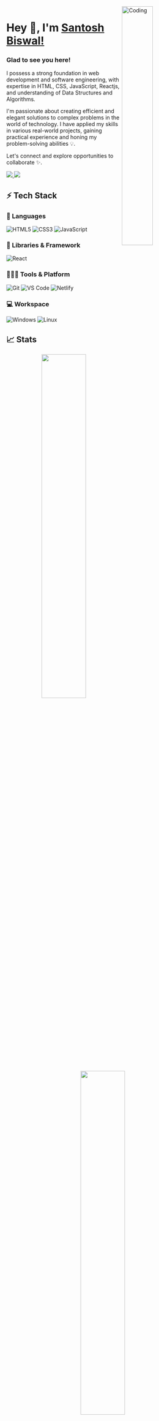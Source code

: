 <img src="https://camo.githubusercontent.com/f1f2bc6e7ec110b34bab4ec55aa5c93ebae552ae011f5756bd7b7f783d627a6d/68747470733a2f2f63646e2e6472696262626c652e636f6d2f75736572732f313136323037372f73637265656e73686f74732f333834383931342f70726f6772616d6d65722e676966" width="40%" alt="Coding" align="right"/>
<p width="60%" align="left">
    <h1>Hey 👋, I'm <a href="https://github.com/Santosh6185/Santosh6185">Santosh Biswal!</a></h1>

### Glad to see you here! &nbsp;
<p>
I possess a strong foundation in web development and software engineering, with expertise in HTML, CSS, JavaScript, Reactjs, and understanding of Data Structures and Algorithms.

I'm passionate about creating efficient and elegant solutions to complex problems in the world of technology. I have applied my skills in various real-world projects, gaining practical experience and honing my problem-solving abilities :bulb:.

Let's connect and explore opportunities to collaborate  :sparkles:.
</p>
<p align="left">
    <a href="https://www.linkedin.com/in/santosh-biswal-18a176231/">
        <img src="https://img.shields.io/badge/LinkedIn-0077B5?style=for-the-badge&logo=linkedin&logoColor=white" />
    </a>
        <a href="mailto:santoshbiswal048@gmail.com">
        <img src="https://img.shields.io/badge/Gmail-D14836?style=for-the-badge&logo=gmail&logoColor=white" />
    </a>
</p>
</p>

## ⚡ Tech Stack

### 🚀 Languages
![HTML5](https://img.shields.io/badge/HTML5-E34F26?style=for-the-badge&logo=html5&logoColor=white)
![CSS3](https://img.shields.io/badge/CSS3-1572B6?style=for-the-badge&logo=css3&logoColor=white)
![JavaScript](https://img.shields.io/badge/JavaScript-323330?style=for-the-badge&logo=javascript&logoColor=F7DF1E)


### 🧩 Libraries & Framework
![React](https://img.shields.io/badge/React-20232A?style=for-the-badge&logo=react&logoColor=61DAFB)


### 🧑🏻‍💻 Tools & Platform
![Git](https://img.shields.io/badge/Git-F05032?style=for-the-badge&logo=git&logoColor=white)
![VS Code](https://img.shields.io/badge/Visual_Studio_Code-0078D4?style=for-the-badge&logo=visual%20studio%20code&logoColor=white)
![Netlify](https://img.shields.io/badge/Netlify-00C7B7?style=for-the-badge&logo=netlify&logoColor=white)

### :computer: Workspace
![Windows](https://img.shields.io/badge/Windows-0078D6?style=for-the-badge&logo=windows&logoColor=white)
![Linux](https://img.shields.io/badge/Linux-FCC624?style=for-the-badge&logo=linux&logoColor=black)
## 📈 Stats
<p align="center">
  <img width="48%" src="https://github-readme-stats.vercel.app/api?username=Santosh6185&show_icons=true&hide_border=true&theme=radical" />
  <img width="48%" src="https://github-readme-streak-stats.herokuapp.com/?user=Santosh6185&hide_border=true&theme=radical" />
</p>

## 🔝 Most used languages
  <img alt="languages" src="https://github-readme-stats.vercel.app/api/top-langs/?username=Santosh6185&layout=compact&hide_border=true&theme=radical" />

### Show some :heart: by starring some of the repositories!<img src="https://thumbs.dreamstime.com/b/web-development-coding-programming-internet-technology-business-concept-web-development-coding-programming-internet-technology-122084136.jpg" width="40%" alt="Coding" align="right"/>
<p width="60%" align="left">
    <h1>Hey 👋, I'm <a href="https://github.com/Santosh6185/Santosh6185">Santosh Biswal!</a></h1>

### Glad to see you here! &nbsp;
<p>
I possess a strong foundation in web development and software engineering, with expertise in HTML, CSS, JavaScript, ReactJs, understanding of Data Structures and Algorithms.

I'm passionate about creating efficient and elegant solutions to complex problems in the world of technology. I have applied my skills in various real-world projects, gaining practical experience and honing my problem-solving abilities :bulb:.

Let's connect and explore opportunities to collaborate  :sparkles:.
</p>
<p align="left">
    <a href="https://www.linkedin.com/in/santosh-biswal-18a176231/">
        <img src="https://img.shields.io/badge/LinkedIn-0077B5?style=for-the-badge&logo=linkedin&logoColor=white" />
    </a>
        <a href="mailto:santoshbiswal048@gmail.com">
        <img src="https://img.shields.io/badge/Gmail-D14836?style=for-the-badge&logo=gmail&logoColor=white" />
    </a>
</p>
</p>


## ⚡ Tech Stack

### 🚀 Languages
![HTML5](https://img.shields.io/badge/HTML5-E34F26?style=for-the-badge&logo=html5&logoColor=white)
![CSS3](https://img.shields.io/badge/CSS3-1572B6?style=for-the-badge&logo=css3&logoColor=white)
![JavaScript](https://img.shields.io/badge/JavaScript-323330?style=for-the-badge&logo=javascript&logoColor=F7DF1E)

### 🧩 Libraries & Framework
![React](https://img.shields.io/badge/React-20232A?style=for-the-badge&logo=react&logoColor=61DAFB)


### 🧑🏻‍💻 Tools & Platform
![Git](https://img.shields.io/badge/Git-F05032?style=for-the-badge&logo=git&logoColor=white)
![VS Code](https://img.shields.io/badge/Visual_Studio_Code-0078D4?style=for-the-badge&logo=visual%20studio%20code&logoColor=white)
![Netlify](https://img.shields.io/badge/Netlify-00C7B7?style=for-the-badge&logo=netlify&logoColor=white)

### :computer: Workspace
![Windows](https://img.shields.io/badge/Windows-0078D6?style=for-the-badge&logo=windows&logoColor=white)
![Linux](https://img.shields.io/badge/Linux-FCC624?style=for-the-badge&logo=linux&logoColor=black)
## 📈 Stats
<p align="center">
  <img width="48%" src="https://github-readme-stats.vercel.app/api?username=Santosh6185&show_icons=true&hide_border=true&theme=radical" />
  <img width="48%" src="https://github-readme-streak-stats.herokuapp.com/?user=Santosh6185&hide_border=true&theme=radical" />
</p>

## 🔝 Most used languages
  <img alt="languages" src="https://github-readme-stats.vercel.app/api/top-langs/?username=Santosh6185&layout=compact&hide_border=true&theme=radical" />

### Show some :heart: by starring some of the repositories!
